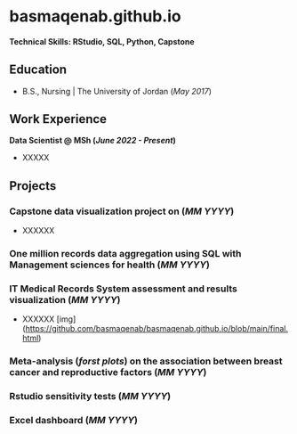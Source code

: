 # basmaqenab.github.io


#### Technical Skills: RStudio, SQL, Python, Capstone 

## Education
- B.S., Nursing | The University of Jordan (_May 2017_)

## Work Experience
**Data Scientist @ MSh (_June 2022 - Present_)**
- XXXXX

## Projects
### Capstone data visualization project on (_MM YYYY_)   
- XXXXXX

### One million records data aggregation using SQL with Management sciences for health (_MM YYYY_)   
### IT Medical Records System assessment and results visualization (_MM YYYY_)   
- XXXXXX
  [img] (https://github.com/basmaqenab/basmaqenab.github.io/blob/main/final.html)
### Meta-analysis (_forst plots_) on the association between breast cancer and reproductive factors (_MM YYYY_)   
### Rstudio sensitivity tests (_MM YYYY_)   
### Excel dashboard (_MM YYYY_)   

